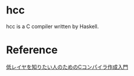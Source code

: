 # hcc
hcc is a C compiler written by Haskell.

# Reference
[低レイヤを知りたい人のためのCコンパイラ作成入門](https://www.sigbus.info/compilerbook/)
